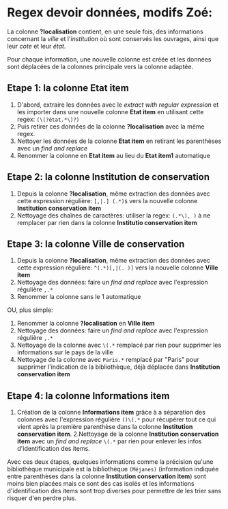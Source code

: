 # Regex devoir données, modifs Zoé:

La colonne **?localisation** contient, en une seule fois, des informations concernant la *ville* et l'*institution* où sont conservés les ouvrages, ainsi que leur *cote* et leur *état*.

Pour chaque information, une nouvelle colonne est créée et les données sont déplacées de la colonnes principale vers la colonne adaptée.



## Etape 1: la colonne Etat item

1. D'abord, extraire les données avec le *extract with regular expression* et les importer dans une nouvelle colonne **Etat item** en utilisant cette regex: `(\(?état.*\)?)`
2. Puis retirer ces données de la colonne **?localisation** avec la même regex.
3. Nettoyer les données de la colonne **Etat item** en retirant les parenthèses avec un *find and replace*
4. Renommer la colonne en **Etat item** au lieu du **Etat item1** automatique


## Etape 2: la colonne Institution de conservation

1. Depuis la colonne **?localisation**, même extraction des données avec cette expression régulière: `[,|.] (.*)$` vers la nouvelle colonne **Institution conservation item**
2. Nettoyage des chaînes de caractères: utiliser la regex: `(.*\), )` à ne remplacer par rien dans la colonne **Institutio conservation item**





## Etape 3: la colonne Ville de conservation

1. Depuis la colonne **?localisation**, même extraction des données avec cette expression régulière: `^(.*)[,|(. )]` vers la nouvelle colonne **Ville item**
2. Nettoyage des données: faire un *find and replace* avec l'expression régulière `,.*`
3. Renommer la colonne sans le 1 automatique

OU, plus simple:
1. Renommer la colonne **?localisation** en **Ville item**
2. Nettoyage des données: faire un *find and replace* avec l'expression régulière `,.*`
3. Nettoyage de la colonne avec `\(.*` remplacé par rien pour supprimer les informations sur le pays de la ville
4. Nettoyage de la colonne avec `Paris.*` remplacé par "Paris" pour supprimer l'indication de la bibliothèque, déjà déplacée dans **Institution conservation item**



## Etape 4: la colonne Informations item

1. Création de la colonne **Informations item** grâce à a séparation des colonnes avec l'expression régulière `()\(.*` pour récupérer tout ce qui vient après la première parenthèse dans la colonne **Institution conservation item**. 
2.Nettoyage de la colonne **Institution conservation item** avec un *find and replace* `\(.*` par rien pour enlever les infos d'identification des items. 


Avec ces deux étapes, quelques informations comme la précision qu'une bibliothèque municipale est la bibliothèque `(Méjanes)` (information indiquée entre parenthèses dans la colonne **Institution conservation item**) sont moins bien placées mais ce sont des cas isolés et les informations d'identification des items sont trop diverses pour permettre de les trier sans risquer d'en perdre plus.
